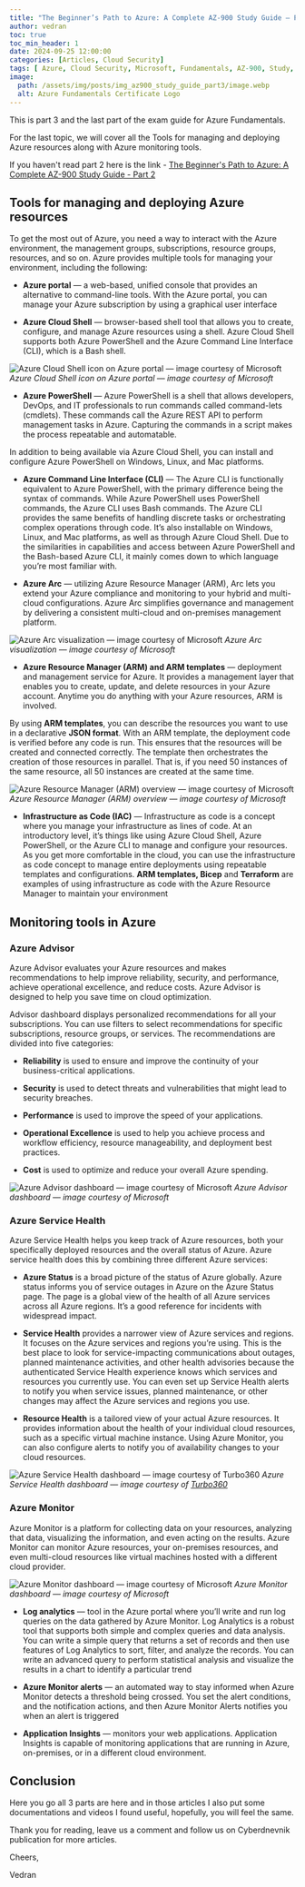 ```yaml
---
title: "The Beginner’s Path to Azure: A Complete AZ-900 Study Guide — Part 3"
author: vedran
toc: true
toc_min_header: 1
date: 2024-09-25 12:00:00
categories: [Articles, Cloud Security]
tags: [ Azure, Cloud Security, Microsoft, Fundamentals, AZ-900, Study, Guide, Certificate]
image:
  path: /assets/img/posts/img_az900_study_guide_part3/image.webp
  alt: Azure Fundamentals Certificate Logo
---
```


This is part 3 and the last part of the exam guide for Azure Fundamentals.

For the last topic, we will cover all the Tools for managing and deploying Azure resources along with Azure monitoring tools.

If you haven't read part 2 here is the link - [The Beginner's Path to Azure: A Complete AZ-900 Study Guide - Part 2](https://cyberdnevnik.github.io/posts/az900-study-guide-part-2/)

## Tools for managing and deploying Azure resources

To get the most out of Azure, you need a way to interact with the Azure environment, the management groups, subscriptions, resource groups, resources, and so on. Azure provides multiple tools for managing your environment, including the following:

* **Azure portal** — a web-based, unified console that provides an alternative to command-line tools. With the Azure portal, you can manage your Azure subscription by using a graphical user interface
 
* **Azure Cloud Shell** — browser-based shell tool that allows you to create, configure, and manage Azure resources using a shell. Azure Cloud Shell supports both Azure PowerShell and the Azure Command Line Interface (CLI), which is a Bash shell.

![Azure Cloud Shell icon on Azure portal — image courtesy of Microsoft](/assets/img/posts/img_az900_study_guide_part3/cloudshell.png)
*Azure Cloud Shell icon on Azure portal — image courtesy of Microsoft*

* **Azure PowerShell** — Azure PowerShell is a shell that allows developers, DevOps, and IT professionals to run commands called command-lets (cmdlets). These commands call the Azure REST API to perform management tasks in Azure. Capturing the commands in a script makes the process repeatable and automatable.

In addition to being available via Azure Cloud Shell, you can install and configure Azure PowerShell on Windows, Linux, and Mac platforms.

* **Azure Command Line Interface (CLI)** — The Azure CLI is functionally equivalent to Azure PowerShell, with the primary difference being the syntax of commands. While Azure PowerShell uses PowerShell commands, the Azure CLI uses Bash commands. The Azure CLI provides the same benefits of handling discrete tasks or orchestrating complex operations through code. It’s also installable on Windows, Linux, and Mac platforms, as well as through Azure Cloud Shell. Due to the similarities in capabilities and access between Azure PowerShell and the Bash-based Azure CLI, it mainly comes down to which language you’re most familiar with.

* **Azure Arc** — utilizing Azure Resource Manager (ARM), Arc lets you extend your Azure compliance and monitoring to your hybrid and multi-cloud configurations. Azure Arc simplifies governance and management by delivering a consistent multi-cloud and on-premises management platform.

![Azure Arc visualization — image courtesy of Microsoft](/assets/img/posts/img_az900_study_guide_part3/azurearc.png)
*Azure Arc visualization — image courtesy of Microsoft*

* **Azure Resource Manager (ARM) and ARM templates** — deployment and management service for Azure. It provides a management layer that enables you to create, update, and delete resources in your Azure account. Anytime you do anything with your Azure resources, ARM is involved. 

By using **ARM templates**, you can describe the resources you want to use in a declarative **JSON format**. With an ARM template, the deployment code is verified before any code is run. This ensures that the resources will be created and connected correctly. The template then orchestrates the creation of those resources in parallel. That is, if you need 50 instances of the same resource, all 50 instances are created at the same time.

![Azure Resource Manager (ARM) overview — image courtesy of Microsoft](/assets/img/posts/img_az900_study_guide_part3/arm.png)
*Azure Resource Manager (ARM) overview — image courtesy of Microsoft*

* **Infrastructure as Code (IAC)** — Infrastructure as code is a concept where you manage your infrastructure as lines of code. At an introductory level, it’s things like using Azure Cloud Shell, Azure PowerShell, or the Azure CLI to manage and configure your resources. As you get more comfortable in the cloud, you can use the infrastructure as code concept to manage entire deployments using repeatable templates and configurations. **ARM templates, Bicep** and **Terraform** are examples of using infrastructure as code with the Azure Resource Manager to maintain your environment

## Monitoring tools in Azure

### Azure Advisor

Azure Advisor evaluates your Azure resources and makes recommendations to help improve reliability, security, and performance, achieve operational excellence, and reduce costs. Azure Advisor is designed to help you save time on cloud optimization.

Advisor dashboard displays personalized recommendations for all your subscriptions. You can use filters to select recommendations for specific subscriptions, resource groups, or services. The recommendations are divided into five categories:

* **Reliability** is used to ensure and improve the continuity of your business-critical applications.

* **Security** is used to detect threats and vulnerabilities that might lead to security breaches.

* **Performance** is used to improve the speed of your applications.

* **Operational Excellence** is used to help you achieve process and workflow efficiency, resource manageability, and deployment best practices.

* **Cost** is used to optimize and reduce your overall Azure spending.

![Azure Advisor dashboard — image courtesy of Microsoft](/assets/img/posts/img_az900_study_guide_part3/advisor.png)
*Azure Advisor dashboard — image courtesy of Microsoft*

### Azure Service Health

Azure Service Health helps you keep track of Azure resources, both your specifically deployed resources and the overall status of Azure. Azure service health does this by combining three different Azure services:

* **Azure Status** is a broad picture of the status of Azure globally. Azure status informs you of service outages in Azure on the Azure Status page. The page is a global view of the health of all Azure services across all Azure regions. It’s a good reference for incidents with widespread impact.

* **Service Health** provides a narrower view of Azure services and regions. It focuses on the Azure services and regions you’re using. This is the best place to look for service-impacting communications about outages, planned maintenance activities, and other health advisories because the authenticated Service Health experience knows which services and resources you currently use. You can even set up Service Health alerts to notify you when service issues, planned maintenance, or other changes may affect the Azure services and regions you use.

* **Resource Health** is a tailored view of your actual Azure resources. It provides information about the health of your individual cloud resources, such as a specific virtual machine instance. Using Azure Monitor, you can also configure alerts to notify you of availability changes to your cloud resources.

![Azure Service Health dashboard — image courtesy of Turbo360](/assets/img/posts/img_az900_study_guide_part3/servicehealth.png)
*Azure Service Health dashboard — image courtesy of [Turbo360](https://turbo360.com/blog/azure-health-monitoring)*

### Azure Monitor

Azure Monitor is a platform for collecting data on your resources, analyzing that data, visualizing the information, and even acting on the results. Azure Monitor can monitor Azure resources, your on-premises resources, and even multi-cloud resources like virtual machines hosted with a different cloud provider.

![Azure Monitor dashboard — image courtesy of Microsoft](/assets/img/posts/img_az900_study_guide_part3/monitor.png)
*Azure Monitor dashboard — image courtesy of Microsoft*

* **Log analytics** — tool in the Azure portal where you’ll write and run log queries on the data gathered by Azure Monitor. Log Analytics is a robust tool that supports both simple and complex queries and data analysis. You can write a simple query that returns a set of records and then use features of Log Analytics to sort, filter, and analyze the records. You can write an advanced query to perform statistical analysis and visualize the results in a chart to identify a particular trend

* **Azure Monitor alerts** — an automated way to stay informed when Azure Monitor detects a threshold being crossed. You set the alert conditions, and the notification actions, and then Azure Monitor Alerts notifies you when an alert is triggered

* **Application Insights** — monitors your web applications. Application Insights is capable of monitoring applications that are running in Azure, on-premises, or in a different cloud environment.

## Conclusion

Here you go all 3 parts are here and in those articles I also put some documentations and videos I found useful, hopefully, you will feel the same.

Thank you for reading, leave us a comment and follow us on Cyberdnevnik publication for more articles.

Cheers,

Vedran
